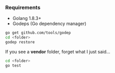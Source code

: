 
### Requirements
- Golang 1.8.3+
- Godeps (Go dependency manager)

```bash
go get github.com/tools/godep
cd <folder>
godep restore
```

If you see a **vendor** folder, forget what I just said...

``` bash
cd <folder>
go test
```